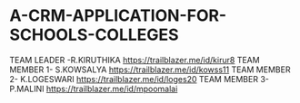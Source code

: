 # A-CRM-APPLICATION-FOR-SCHOOLS-COLLEGES
TEAM LEADER -R.KIRUTHIKA https://trailblazer.me/id/kirur8
TEAM MEMBER 1- S.KOWSALYA https://trailblazer.me/id/kowss11
TEAM MEMBER 2- K.LOGESWARI https://trailblazer.me/id/loges20
TEAM MEMBER 3- P.MALINI https://trailblazer.me/id/mpoomalai
